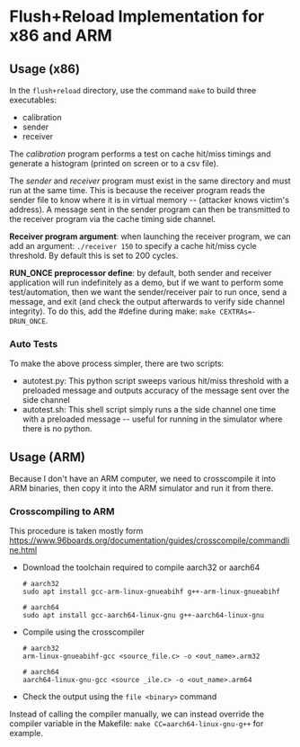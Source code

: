 # Flush+Reload Implementation for x86 and ARM

## Usage (x86)

In the `flush+reload` directory, use the command `make` to build three executables:

- calibration
- sender
- receiver

The *calibration* program performs a test on cache hit/miss timings and generate a histogram (printed on screen or to a csv file).

The *sender* and *receiver* program must exist in the same directory and must run at the same time. This is because the receiver program reads the sender file to know where it is in virtual memory -- (attacker knows victim's address). A message sent in the sender program can then be transmitted to the receiver program via the cache timing side channel.

**Receiver program argument**: when launching the receiver program, we can add an argument: `./receiver 150` to specify a cache hit/miss cycle threshold. By default this is set to 200 cycles.

**RUN_ONCE preprocessor define**: by default, both sender and receiver application will run indefinitely as a demo, but if we want to perform some test/automation, then we want the sender/receiver pair to run once, send a message, and exit (and check the output afterwards to verify side channel integrity). To do this, add the #define during make: `make CEXTRAs=-DRUN_ONCE`.

### Auto Tests

To make the above process simpler, there are two scripts:

- autotest.py: This python script sweeps various hit/miss threshold with a preloaded message and outputs accuracy of the message sent over the side channel
- autotest.sh: This shell script simply runs a the side channel one time with a preloaded message -- useful for running in the simulator where there is no python.

## Usage (ARM)

Because I don't have an ARM computer, we need to crosscompile it into ARM binaries, then copy it into the ARM simulator and run it from there.

### Crosscompiling to ARM

This procedure is taken mostly form <https://www.96boards.org/documentation/guides/crosscompile/commandline.html>

- Download the toolchain required to compile aarch32 or aarch64

  ```shell
  # aarch32
  sudo apt install gcc-arm-linux-gnueabihf g++-arm-linux-gnueabihf

  # aarch64
  sudo apt install gcc-aarch64-linux-gnu g++-aarch64-linux-gnu
  ```
- Compile using the crosscompiler
  ```shell
  # aarch32
  arm-linux-gnueabihf-gcc <source_file.c> -o <out_name>.arm32

  # aarch64
  aarch64-linux-gnu-gcc <source _ile.c> -o <out_name>.arm64
  ```
- Check the output using the `file <binary>` command

Instead of calling the compiler manually, we can instead override the compiler variable in the Makefile: `make CC=aarch64-linux-gnu-g++` for example.